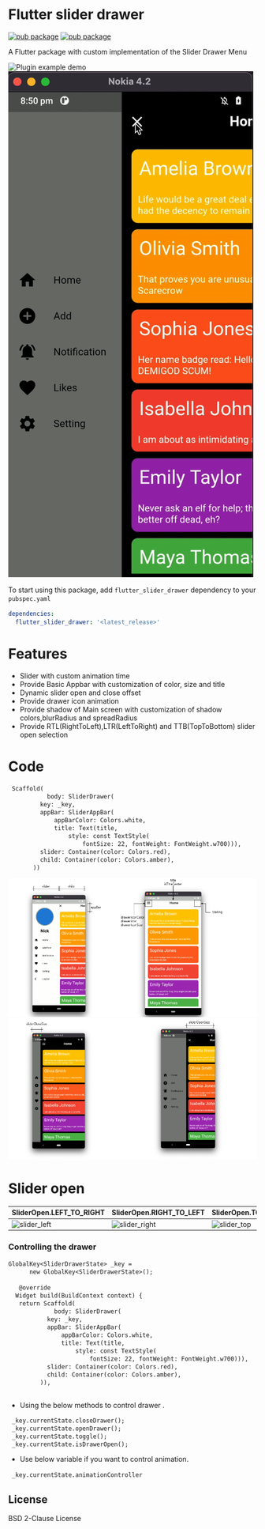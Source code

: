 # Flutter slider drawer

[![pub package](https://img.shields.io/pub/v/flutter_slider_drawer)](https://pub.dev/packages/flutter_slider_drawer)   [![pub package](https://img.shields.io/github/languages/code-size/NikhilVadoliya/Flutter_slider_drawer)](https://pub.dev/packages/flutter_slider_drawer)


A Flutter package with custom implementation of the Slider Drawer Menu 

![Plugin example demo](demo.gif)![Plugin example demo](slider_2.gif)






To start using this package, add `flutter_slider_drawer` dependency to your `pubspec.yaml`

```yaml
dependencies:
  flutter_slider_drawer: '<latest_release>'
```

 

# Features

  - Slider with custom animation time
  - Provide Basic Appbar with customization of color, size and title
  - Dynamic slider open and close offset
  - Provide drawer icon animation 
  - Provide shadow of Main screen with customization of shadow colors,blurRadius and spreadRadius
  - Provide RTL(RightToLeft),LTR(LeftToRight) and TTB(TopToBottom) slider open selection 

# Code 

```
 Scaffold(
           body: SliderDrawer(
         key: _key,
         appBar: SliderAppBar(
             appBarColor: Colors.white,
             title: Text(title,
                 style: const TextStyle(
                     fontSize: 22, fontWeight: FontWeight.w700))),
         slider: Container(color: Colors.red),
         child: Container(color: Colors.amber),
       ))
 ```

 ![slider_document](slider_d_1.png)
 ![slider_document](slider_d_2.png)

 
 # Slider open  

 | SliderOpen.LEFT_TO_RIGHT  | SliderOpen.RIGHT_TO_LEFT  | SliderOpen.TOP_TO_BOTTOM  |
 |---|---|---|
 | ![slider_left](slide_left.gif)  | ![slider_right](slide_right.gif)  | ![slider_top](slide_top.gif)  |
 
 
 
 
### Controlling the drawer

```
GlobalKey<SliderDrawerState> _key =
      new GlobalKey<SliderDrawerState>();
  
   @override
  Widget build(BuildContext context) {
   return Scaffold(
             body: SliderDrawer(
           key: _key,
           appBar: SliderAppBar(
               appBarColor: Colors.white,
               title: Text(title,
                   style: const TextStyle(
                       fontSize: 22, fontWeight: FontWeight.w700))),
           slider: Container(color: Colors.red),
           child: Container(color: Colors.amber),
         )),
      
```

* Using the below methods to control drawer .
``` 
 _key.currentState.closeDrawer();
 _key.currentState.openDrawer();
 _key.currentState.toggle();
 _key.currentState.isDrawerOpen();

 ```
* Use below variable if you want to control animation.


``` _key.currentState.animationController```

License
----

BSD 2-Clause License
